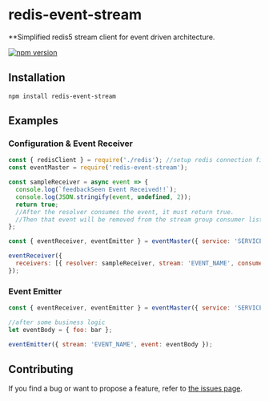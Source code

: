 # redis-event-stream

\*\*Simplified redis5 stream client for event driven architecture.

[![npm version](https://img.shields.io/npm/v/redis-stream.svg)](https://www.npmjs.com/package/redis-event-stream)

## Installation

```shell
npm install redis-event-stream
```

## Examples

### Configuration & Event Receiver

```js
const { redisClient } = require('./redis'); //setup redis connection first
const eventMaster = require('redis-event-stream');

const sampleReceiver = async event => {
  console.log(`feedbackSeen Event Received!!`);
  console.log(JSON.stringify(event, undefined, 2));
  return true;
  //After the resolver consumes the event, it must return true.
  //Then that event will be removed from the stream group consumer list
};

const { eventReceiver, eventEmitter } = eventMaster({ service: 'SERVICE_NAME', numOfReplicas: 1, redisClient });

eventReceiver({
  receivers: [{ resolver: sampleReceiver, stream: 'EVENT_NAME', consumer: 'INSTANCE_ID' }]
});
```

### Event Emitter

```js
const { eventReceiver, eventEmitter } = eventMaster({ service: 'SERVICE_NAME', numOfReplicas: 1, redisClient });

//after some business logic
let eventBody = { foo: bar };

eventEmitter({ stream: 'EVENT_NAME', event: eventBody });
```

## Contributing

If you find a bug or want to propose a feature, refer to [the issues page](https://github.com/hoffnung8493/redis-event-stream/issues).
